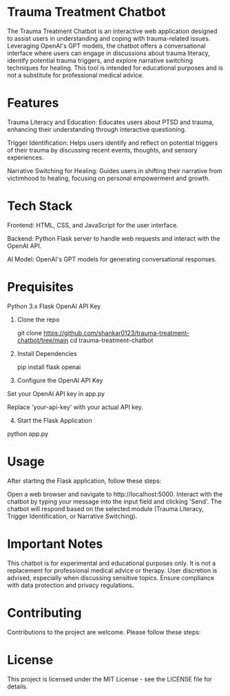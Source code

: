 # Trauma Treatment Chatbot

The Trauma Treatment Chatbot is an interactive web application designed to assist users in understanding and coping with trauma-related issues. Leveraging OpenAI's GPT models, the chatbot offers a conversational interface where users can engage in discussions about trauma literacy, identify potential trauma triggers, and explore narrative switching techniques for healing. This tool is intended for educational purposes and is not a substitute for professional medical advice.

# Features
Trauma Literacy and Education: Educates users about PTSD and trauma, enhancing their understanding through interactive questioning.

Trigger Identification: Helps users identify and reflect on potential triggers of their trauma by discussing recent events, thoughts, and sensory experiences.

Narrative Switching for Healing: Guides users in shifting their narrative from victimhood to healing, focusing on personal empowerment and growth.

# Tech Stack
Frontend: HTML, CSS, and JavaScript for the user interface.

Backend: Python Flask server to handle web requests and interact with the OpenAI API.

AI Model: OpenAI's GPT models for generating conversational responses.

# Prequisites

Python 3.x
Flask
OpenAI API Key

1. Clone the repo

    git clone https://github.com/shankar0123/trauma-treatment-chatbot/tree/main
    cd trauma-treatment-chatbot

2. Install Dependencies

   pip install flask openai

3. Configure the OpenAI API Key

Set your OpenAI API key in app.py

Replace 'your-api-key' with your actual API key.

4. Start the Flask Application

python app.py

# Usage

After starting the Flask application, follow these steps:

Open a web browser and navigate to http://localhost:5000.
Interact with the chatbot by typing your message into the input field and clicking 'Send'.
The chatbot will respond based on the selected module (Trauma Literacy, Trigger Identification, or Narrative Switching).

# Important Notes
This chatbot is for experimental and educational purposes only.
It is not a replacement for professional medical advice or therapy.
User discretion is advised, especially when discussing sensitive topics.
Ensure compliance with data protection and privacy regulations.

# Contributing

Contributions to the project are welcome. Please follow these steps:

# License
This project is licensed under the MIT License - see the LICENSE file for details.
